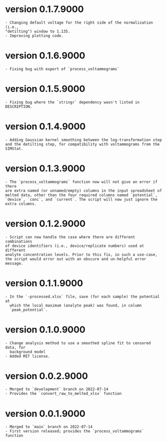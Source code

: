 # version 0.1.7.9000

    - Changing default voltage for the right side of the normalization (i.e.,
    "detilting") window to 1.135.
    - Improving plotting code.
   
# version 0.1.6.9000

    - Fixing bug with export of `process_voltammograms`

# version 0.1.5.9000

    - Fixing bug where the `stringr` dependency wasn't listed in DESCRIPTION.
    
# version 0.1.4.9000

    - Adding Gaussian kernel smoothing between the log-transformation step
    and the detilting step, for compatibility with voltammograms from the
    SIMStat.
    
# version 0.1.3.9000

    - The `process_voltammograms` function now will not give an error if there
    are extra named (or unnamed/empty) columns in the input spreadsheet of 
    melted data, other than the four required columns named `potential`,
    `device`, `conc`, and `current`. The script will now just ignore the
    extra columns.

# version 0.1.2.9000

    - Script can now handle the case where there are different combinations
    of device identifiers (i.e., device/replicate numbers) used at different
    analyte concentration levels. Prior to this fix, in such a use-case, 
    the script would error out with an obscure and un-helpful error message.

# version 0.1.1.9000

    - In the `-processed.xlsx` file, save (for each sample) the potential at
      which the local maximum (analyte peak) was found, in column
      `peak_potential`.
    
# version 0.1.0.9000

    - Change analysis method to use a smoothed spline fit to censored data, for
      background model
    - Added MIT license.
    
# version 0.0.2.9000

    - Merged to `development` branch on 2022-07-14
	- Provides the `convert_raw_to_melted_xlsx` function

# version 0.0.1.9000

    - Merged to `main` branch on 2022-07-14
	- First version released; provides the `process_voltammograms` function
